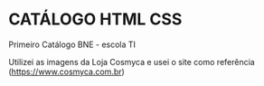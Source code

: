 # CATÁLOGO HTML CSS
Primeiro Catálogo BNE - escola TI


Utilizei as imagens da Loja Cosmyca e usei o site como referência (https://www.cosmyca.com.br)
